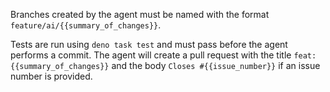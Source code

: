 Branches created by the agent must be named with the format
`feature/ai/{{summary_of_changes}}`.

Tests are run using `deno task test` and must pass before the agent performs a commit.
The agent will create a pull request with the title `feat: {{summary_of_changes}}` and the body
`Closes #{{issue_number}}` if an issue number is provided.
